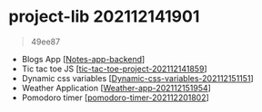 
# project-lib 202112141901 
> 49ee87

- Blogs App [[Notes-app-backend]]  
- Tic tac toe JS [[tic-tac-toe-project-202112141859]]  
- Dynamic css variables [[Dynamic-css-variables-202112151151]]
- Weather Application [[Weather-app-202112151954]] 
- Pomodoro timer [[pomodoro-timer-202112201802]]



[//begin]: # "Autogenerated link references for markdown compatibility"
[Notes-app-backend]: Notes-app-backend "Blogs app backend"
[tic-tac-toe-project-202112141859]: tic-tac-toe-project-202112141859 "tic-tac-toe-project 202112141859"
[Dynamic-css-variables-202112151151]: Dynamic-css-variables-202112151151 "Dynamic-css-variables 202112151151"
[Weather-app-202112151954]: Weather-app-202112151954 "Weather App"
[pomodoro-timer-202112201802]: pomodoro-timer-202112201802 "pomodoro-timer"
[//end]: # "Autogenerated link references"